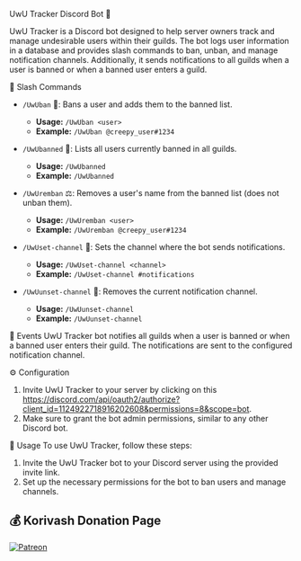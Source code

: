 UwU Tracker Discord Bot 🐾

UwU Tracker is a Discord bot designed to help server owners track and manage undesirable users within their guilds. The bot logs user information in a database and provides slash commands to ban, unban, and manage notification channels. Additionally, it sends notifications to all guilds when a user is banned or when a banned user enters a guild.

📜 Slash Commands
- `/UwUban` 🔨: Bans a user and adds them to the banned list.
  - **Usage:** `/UwUban <user>`
  - **Example:** `/UwUban @creepy_user#1234`

- `/UwUbanned` 🚫: Lists all users currently banned in all guilds.
  - **Usage:** `/UwUbanned`
  - **Example:** `/UwUbanned`

- `/UwUremban` ⚖️: Removes a user's name from the banned list (does not unban them).
  - **Usage:** `/UwUremban <user>`
  - **Example:** `/UwUremban @creepy_user#1234`

- `/UwUset-channel` 🔔: Sets the channel where the bot sends notifications.
  - **Usage:** `/UwUset-channel <channel>`
  - **Example:** `/UwUset-channel #notifications`

- `/UwUunset-channel` 🚪: Removes the current notification channel.
  - **Usage:** `/UwUunset-channel`
  - **Example:** `/UwUunset-channel`

🎉 Events
UwU Tracker bot notifies all guilds when a user is banned or when a banned user enters their guild. The notifications are sent to the configured notification channel.

⚙️ Configuration
1. Invite UwU Tracker to your server by clicking on this https://discord.com/api/oauth2/authorize?client_id=1124922718916202608&permissions=8&scope=bot.
2. Make sure to grant the bot admin permissions, similar to any other Discord bot.

🚀 Usage
To use UwU Tracker, follow these steps:
1. Invite the UwU Tracker bot to your Discord server using the provided invite link.
2. Set up the necessary permissions for the bot to ban users and manage channels.


## 💰 Korivash Donation Page
[![Patreon](https://img.shields.io/badge/Patreon-FF424D?style=for-the-badge&logo=patreon&logoColor=white)](https://www.patreon.com/korivash)
</p>
